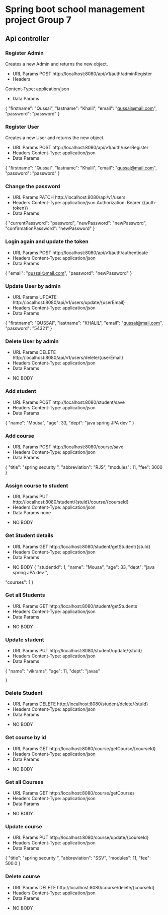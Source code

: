  # Spring boot school management project Group 7

## Api controller

### Register Admin
Creates a new Admin and returns the new object.
* URL Params
  POST http://localhost:8080/api/v1/auth/adminRegister
* Headers

Content-Type: application/json
* Data Params

{
"firstname": "Qussai",
"lastname": "Khalil",
"email":  "qussai@mail.com",
"password": "password"
}

### Register User
Creates a new User and returns the new object.
* URL Params
  POST http://localhost:8080/api/v1/auth/userRegister
* Headers
  Content-Type: application/json
* Data Params

{
"firstname": "Qussai",
"lastname": "Khalil",
"email":  "qussai@mail.com",
"password": "password"
}

### Change the password
* URL Params
  PATCH http://localhost:8080/api/v1/users
* Headers
  Content-Type: application/json
  Authorization: Bearer {{auth-token}}
* Data Params

{
"currentPassword": "password",
"newPassword": "newPassword",
"confirmationPassword":  "newPassword"
}

### Login again and update the token
* URL Params
  POST http://localhost:8080/api/v1/auth/authenticate
* Headers
  Content-Type: application/json
* Data Params

{
"email":  "qussai@mail.com",
"password": "newPassword"
}

### Update User by admin
* URL Params
  UPDATE http://localhost:8080/api/v1/users/update/{userEmail}
* Headers
  Content-Type: application/json
* Data Params

{
"firstname": "QUSSAI",
"lastname": "KHALIL",
"email":  "qussai@mail.com",
"password": "54321"
}

### Delete User by admin
* URL Params
  DELETE http://localhost:8080/api/v1/users/delete/{userEmail}
* Headers
  Content-Type: application/json
* Data Params
- NO BODY

### Add student
* URL Params
  POST http://localhost:8080/student/save
* Headers
  Content-Type: application/json
* Data Params

{
"name": "Mousa",
"age": 33,
"dept": "java spring JPA dev "
}

### Add course
* URL Params
  POST http://localhost:8080/course/save
* Headers
  Content-Type: application/json
* Data Params

{
"title": "spring security ",
"abbreviation": "RJS",
"modules": 11,
"fee": 3000
}

### Assign course to student
* URL Params
  PUT http://localhost:8080/student/{stuId}/course/{courseId}
* Headers
  Content-Type: application/json
* Data Params
  none 
- NO BODY

### Get Student details
* URL Params
  GET http://localhost:8080/student/getStudent/{stuId}
* Headers
  Content-Type: application/json
* Data Params
- NO BODY
{
"studentId": 1,
"name": "Mousa",
"age": 33,
"dept": "java spring JPA dev ",

"courses": 1
}


### Get all Students
* URL Params
  GET http://localhost:8080/student/getStudents
* Headers
  Content-Type: application/json
* Data Params

- NO BODY

### Update student
* URL Params
  PUT http://localhost:8080/student/update/{stuId}
* Headers
  Content-Type: application/json
* Data Params

 {
 "name": "vikrams",
 "age": 11,
 "dept": "javas"
        
    }

### Delete Student 
* URL Params
  DELETE http://localhost:8080/student/delete/{stuId}
* Headers
  Content-Type: application/json
* Data Params

- NO BODY

### Get course by id
* URL Params
  GET http://localhost:8080/course/getCourse/{courseId}
* Headers
  Content-Type: application/json
* Data Params

- NO BODY

### Get all Courses
* URL Params
  GET http://localhost:8080/course/getCourses
* Headers
  Content-Type: application/json
* Data Params

- NO BODY

### Update course
* URL Params
  PUT http://localhost:8080/course/update/{courseId}
* Headers
  Content-Type: application/json
* Data Params

{  "title": "spring security ",
 "abbreviation": "SSV",
 "modules": 11,
 "fee": 500.0
                }

### Delete course
* URL Params
  DELETE http://localhost:8080/course/delete/{courseId}
* Headers
  Content-Type: application/json
* Data Params
  
- NO BODY
  

